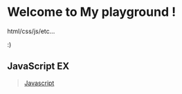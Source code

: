 # Welcome to My playground !
html/css/js/etc...

:)


## JavaScript EX
> [Javascript](/javascript/index.html)
